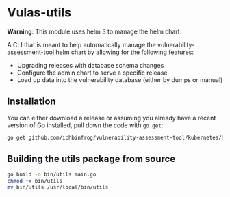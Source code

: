 # Vulas-utils

**Warning**: This module uses helm 3 to manage the helm chart.

A CLI that is meant to help automatically manage the vulnerability-assessment-tool helm chart by allowing for the following features:
-   Upgrading releases with database schema changes
-   Configure the admin chart to serve a specific release
-   Load up data into the vulnerability database (either by dumps or manual)

## Installation
You can either download a release or assuming you already have a recent version of Go installed, pull down the code with `go get`:
```sh
go get github.com/ichbinfrog/vulnerability-assessment-tool/kubernetes/helm/utils
```

## Building the utils package from source

```sh
go build -o bin/utils main.go
chmod +x bin/utils
mv bin/utils /usr/local/bin/utils
```
